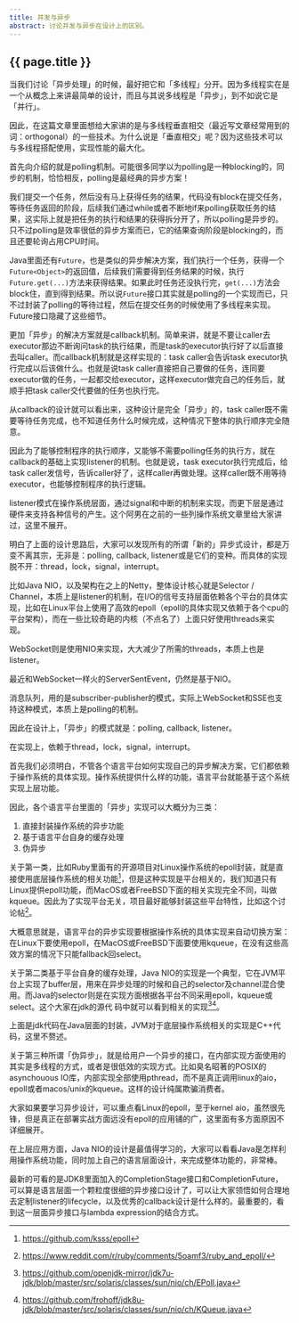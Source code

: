 ```yaml
---
title: 并发与异步
abstract: 讨论并发与异步在设计上的区别。
---
```


## {{ page.title }}

当我们讨论「异步处理」的时候，最好把它和「多线程」分开。因为多线程实在是一个从概念上来讲最简单的设计，而且与其说多线程是「异步」，到不如说它是「并行」。

因此，在这篇文章里面想给大家讲的是与多线程垂直相交（最近写文章经常用到的词：orthogonal）的一些技术。为什么说是「垂直相交」呢？因为这些技术可以与多线程搭配使用，实现性能的最大化。

首先向介绍的就是polling机制。可能很多同学以为polling是一种blocking的，同步的机制，恰恰相反，polling是最经典的异步方案！

我们提交一个任务，然后没有马上获得任务的结果，代码没有block在提交任务，等待任务返回的阶段，后续我们通过while或者不断地if来polling获取任务的结果，这实际上就是把任务的执行和结果的获得拆分开了，所以polling是异步的。只不过polling是效率很低的异步方案而已，它的结果查询阶段是blocking的，而且还要轮询占用CPU时间。

Java里面还有`Future`，也是类似的异步解决方案，我们执行一个任务，获得一个`Future<Object>`的返回值，后续我们需要得到任务结果的时候，执行`Future.get(...)`方法来获得结果。如果此时任务还没执行完，`get(...)`方法会block住，直到得到结果。所以说`Future`接口其实就是polling的一个实现而已，只不过封装了polling的等待过程，然后在提交任务的时候使用了多线程来实现。Future接口隐藏了这些细节。

更加「异步」的解决方案就是callback机制。简单来讲，就是不要让caller去executor那边不断询问task的执行结果，而是task的executor执行好了以后直接去叫caller。而callback机制就是这样实现的：task caller会告诉task executor执行完成以后该做什么。也就是说task caller直接把自己要做的任务，连同要executor做的任务，一起都交给executor，这样executor做完自己的任务后，就顺手把task caller交代要做的任务也执行完。

从callback的设计就可以看出来，这种设计是完全「异步」的，task caller既不需要等待任务完成，也不知道任务什么时候完成，这种情况下整体的执行顺序完全随意。

因此为了能够控制程序的执行顺序，又能够不需要polling任务的执行方，就在callback的基础上实现listener的机制。也就是说，task executor执行完成后，给task caller发信号，告诉caller好了，这样caller再做处理。这样caller既不用等待executor，也能够控制程序的执行逻辑。

listener模式在操作系统层面，通过signal和中断的机制来实现，而更下层是通过硬件来支持各种信号的产生。这个阿男在之前的一些列操作系统文章里给大家讲过，这里不展开。

明白了上面的设计思路后，大家可以发现所有的所谓「新的」异步式设计，都是万变不离其宗，无非是：polling, callback, listener或是它们的变种。而具体的实现脱不开：thread，lock，signal，interrupt。

比如Java NIO，以及架构在之上的Netty，整体设计核心就是Selector / Channel，本质上是listener的机制，在I/O的信号支持层面依赖各个平台的具体实现，比如在Linux平台上使用了高效的epoll（epoll的具体实现又依赖于各个cpu的平台架构），而在一些比较奇葩的内核（不点名了）上面只好使用threads来实现。

WebSocket则是使用NIO来实现，大大减少了所需的threads，本质上也是listener。

最近和WebSocket一样火的ServerSentEvent，仍然是基于NIO。

消息队列，用的是subscriber-publisher的模式，实际上WebSocket和SSE也支持这种模式，本质上是polling的机制。

因此在设计上，「异步」的模式就是：polling, callback, listener。

在实现上，依赖于thread，lock，signal，interrupt。

首先我们必须明白，不管各个语言平台如何实现自己的异步解决方案，它们都依赖于操作系统的具体实现。操作系统提供什么样的功能，语言平台就能基于这个系统实现上层功能。

因此，各个语言平台里面的「异步」实现可以大概分为三类：

1. 直接封装操作系统的异步功能
2. 基于语言平台自身的缓存处理
3. 伪异步

关于第一类，比如Ruby里面有的开源项目对Linux操作系统的epoll封装，就是直接使用底层操作系统的相关功能[^epoll]，但是这种实现是平台相关的，我们知道只有Linux提供epoll功能，而MacOS或者FreeBSD下面的相关实现完全不同，叫做kqueue。因此为了实现平台无关，项目最好能够封装这些平台特性，比如这个讨论帖[^rubyandepoll]。

[^epoll]: https://github.com/ksss/epoll
[^rubyandepoll]: https://www.reddit.com/r/ruby/comments/5oamf3/ruby_and_epoll/

大概意思就是，语言平台的异步实现要根据操作系统的具体实现来自动切换方案：在Linux下要使用epoll，在MacOS或FreeBSD下面要使用kqueue，在没有这些高效方案的情况下只能fallback回select。

关于第二类基于平台自身的缓存处理，Java NIO的实现是一个典型，它在JVM平台上实现了buffer层，用来在异步处理的时候和自己的selector及channel混合使用。而Java的selector则是在实现方面根据各平台不同采用epoll，kqueue或select。这个大家在jdk的源代
码中就可以看到相关的实现[^epoll2][^kqueue]。

[^epoll2]: https://github.com/openjdk-mirror/jdk7u-jdk/blob/master/src/solaris/classes/sun/nio/ch/EPoll.java
[^kqueue]: https://github.com/frohoff/jdk8u-jdk/blob/master/src/solaris/classes/sun/nio/ch/KQueue.java

上面是jdk代码在Java层面的封装，JVM对于底层操作系统相关的实现是C++代码，这里不赘述。

关于第三种所谓「伪异步」，就是给用户一个异步的接口，在内部实现方面使用的其实是多线程的方式，或者是很低效的实现方式。比如臭名昭著的POSIX的asynchouous IO库，内部实现全部使用pthread，而不是真正调用linux的aio，epoll或者macos/unix的kqueue。这样的设计纯属欺骗消费者。

大家如果要学习异步设计，可以重点看Linux的epoll，至于kernel aio，虽然很先锋，但是真正在部署实战方面远没有epoll的应用铺的广，这里面有多方面原因不详细展开。

在上层应用方面，Java NIO的设计是最值得学习的，大家可以看看Java是怎样利用操作系统功能，同时加上自己的语言层面设计，来完成整体功能的，非常棒。

最新的可看的是JDK8里面加入的CompletionStage接口和CompletionFuture，可以算是语言层面一个颗粒度很细的异步接口设计了，可以让大家领悟如何合理地去定制listener的lifecycle，以及优秀的callback设计是什么样的。最重要的，看到这一层面异步接口与lambda expression的结合方式。
